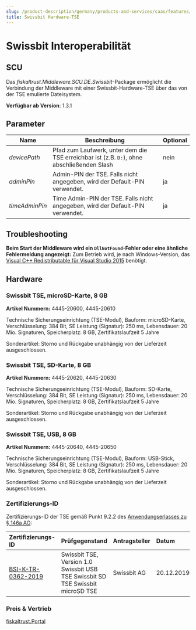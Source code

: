 ```yaml
---
slug: /product-description/germany/products-and-services/caas/features/basics/tse/swissbit
title: Swissbit Hardware-TSE
---
```


# Swissbit Interoperabilität

## SCU

Das _fiskaltrust.Middleware.SCU.DE.Swissbit_-Package ermöglicht die Verbindung der Middleware mit einer Swissbit-Hardware-TSE über das von der TSE emulierte Dateisystem.

**Verfügbar ab Version**: 1.3.1

## Parameter

| Name | Beschreibung | Optional |
| ---- | ------------ |--------- |
| _devicePath_ | Pfad zum Laufwerk, unter dem die TSE erreichbar ist (z.B. `D:`), ohne abschließenden Slash | nein |
| _adminPin_ | Admin-PIN der TSE. Falls nicht angegeben, wird der Default-PIN verwendet. | ja |
| _timeAdminPin_ | Time Admin-PIN der TSE. Falls nicht angegeben, wird der Default-PIN verwendet. | ja |

## Troubleshooting
**Beim Start der Middleware wird ein `DllNotFound`-Fehler oder eine ähnliche Fehlermeldung angezeigt:** Zum Betrieb wird, je nach Windows-Version, das [Visual C++ Redistributable für Visual Studio 2015](https://www.microsoft.com/de-at/download/details.aspx?id=48145) benötigt. 

## Hardware

### Swissbit TSE, microSD-Karte, 8 GB

**Artikel Nummern:** 4445-20600, 4445-20610

Technische Sicherungseinrichtung (TSE-Modul), Bauform: microSD-Karte, Verschlüsselung: 384 Bit, SE Leistung (Signatur): 250 ms, Lebensdauer: 20 Mio. Signaturen, Speicherplatz: 8 GB, Zertifikatslaufzeit 5 Jahre

Sonderartikel: Storno und Rückgabe unabhängig von der Lieferzeit ausgeschlossen.



### Swissbit TSE, SD-Karte, 8 GB

**Artikel Nummern:** 4445-20620, 4445-20630

Technische Sicherungseinrichtung (TSE-Modul), Bauform: SD-Karte, Verschlüsselung: 384 Bit, SE Leistung (Signatur): 250 ms, Lebensdauer: 20 Mio. Signaturen, Speicherplatz: 8 GB, Zertifikatslaufzeit 5 Jahre

Sonderartikel: Storno und Rückgabe unabhängig von der Lieferzeit ausgeschlossen.



### Swissbit TSE, USB, 8 GB

**Artikel Nummern:** 4445-20640, 4445-20650

Technische Sicherungseinrichtung (TSE-Modul), Bauform: USB-Stick, Verschlüsselung: 384 Bit, SE Leistung (Signatur): 250 ms, Lebensdauer: 20 Mio. Signaturen, Speicherplatz: 8 GB, Zertifikatslaufzeit 5 Jahre

Sonderartikel: Storno und Rückgabe unabhängig von der Lieferzeit ausgeschlossen.

### Zertifizierungs-ID

Zertifizierungs-ID der TSE gemäß Punkt 9.2.2 des [Anwendungserlasses zu § 146a AO](https://docs.fiskaltrust.cloud/doc/productdescription-de-doc/product-service-description/media/2019-06-17-einfuehrung-paragraf-146a-AO-anwendungserlass-zu-paragraf-146a-AO.pdf):

| Zertifizierungs-ID | Prüfgegenstand | Antragsteller | Datum |
| :----------------------------------------------------------- | :----------------------------------------------------------- | :----------------------------------------------------------- | :----------------------------------------------------------- |
| [BSI-K-TR-0362-2019](https://www.bsi.bund.de/SharedDocs/Zertifikate_TR/Technische_Sicherheitseinrichtungen/BSI-K-TR-0362-2019.html) | Swissbit TSE, Version 1.0 Swissbit USB TSE Swissbit SD TSE Swissbit microSD TSE | Swissbit AG                                                  | 20.12.2019                                                   |

### Preis & Vertrieb

[fiskaltrust.Portal](https://portal.fiskaltrust.de)
